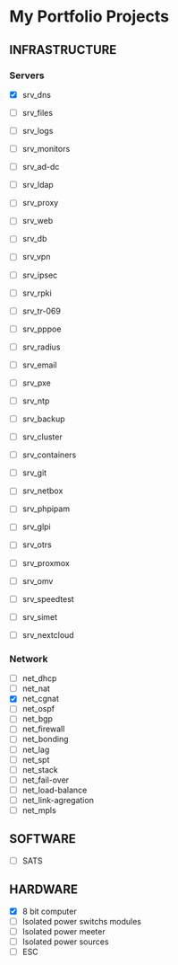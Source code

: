 # My Portfolio Projects

## INFRASTRUCTURE

### Servers

- [x] srv_dns
- [ ] srv_files
- [ ] srv_logs
- [ ] srv_monitors
- [ ] srv_ad-dc
- [ ] srv_ldap
- [ ] srv_proxy
- [ ] srv_web
- [ ] srv_db
- [ ] srv_vpn
- [ ] srv_ipsec
- [ ] srv_rpki
- [ ] srv_tr-069
- [ ] srv_pppoe
- [ ] srv_radius
- [ ] srv_email
- [ ] srv_pxe
- [ ] srv_ntp
- [ ] srv_backup
- [ ] srv_cluster
- [ ] srv_containers

- [ ] srv_git
- [ ] srv_netbox
- [ ] srv_phpipam
- [ ] srv_glpi
- [ ] srv_otrs
- [ ] srv_proxmox
- [ ] srv_omv
- [ ] srv_speedtest
- [ ] srv_simet
- [ ] srv_nextcloud

### Network

- [ ] net_dhcp
- [ ] net_nat
- [x] net_cgnat
- [ ] net_ospf
- [ ] net_bgp
- [ ] net_firewall
- [ ] net_bonding
- [ ] net_lag
- [ ] net_spt
- [ ] net_stack
- [ ] net_fail-over
- [ ] net_load-balance
- [ ] net_link-agregation
- [ ] net_mpls

## SOFTWARE

- [ ] SATS

## HARDWARE

- [x] 8 bit computer
- [ ] Isolated power switchs modules
- [ ] Isolated power meeter
- [ ] Isolated power sources
- [ ] ESC
